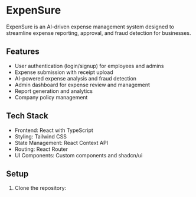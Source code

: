 # ExpenSure

ExpenSure is an AI-driven expense management system designed to streamline expense reporting, approval, and fraud detection for businesses.

## Features

- User authentication (login/signup) for employees and admins
- Expense submission with receipt upload
- AI-powered expense analysis and fraud detection
- Admin dashboard for expense review and management
- Report generation and analytics
- Company policy management

## Tech Stack

- Frontend: React with TypeScript
- Styling: Tailwind CSS
- State Management: React Context API
- Routing: React Router
- UI Components: Custom components and shadcn/ui

## Setup

1. Clone the repository:

